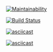 [![Maintainability](https://api.codeclimate.com/v1/badges/e89a23bda230f4d5af10/maintainability)](https://codeclimate.com/github/fastNick/project-lvl1-s388/maintainability)

[![Build Status](https://travis-ci.org/fastNick/project-lvl1-s388.svg?branch=master)](https://travis-ci.org/fastNick/project-lvl1-s388)

<!-- Brain even cast -->
[![asciicast](https://asciinema.org/a/6ZaIEtE1gHlkezdH5R6M70Drr.svg)](https://asciinema.org/a/6ZaIEtE1gHlkezdH5R6M70Drr)

<!-- Brain calc cast -->
[![asciicast](https://asciinema.org/a/Ol4guuW70pYnZMu9447DAbQEg.svg)](https://asciinema.org/a/Ol4guuW70pYnZMu9447DAbQEg)